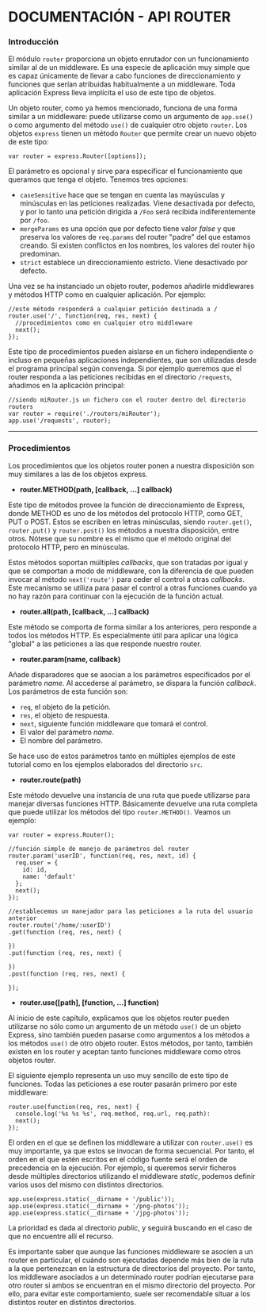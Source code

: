 # DOCUMENTACIÓN - API ROUTER

### Introducción

El módulo `router` proporciona un objeto enrutador con un funcionamiento similar al de un middleware. Es una especie de aplicación muy simple que es capaz únicamente de llevar a cabo funciones de direccionamiento y funciones que serían atribuidas habitualmente a un middleware. Toda aplicación Express lleva implícita el uso de este tipo de objetos.

Un objeto router, como ya hemos mencionado, funciona de una forma similar a un middleware: puede utilizarse como un argumento de `app.use()` o como argumento del método `use()` de cualquier otro objeto `router`. Los objetos `express` tienen un método `Router` que permite crear un nuevo objeto de este tipo:

```
var router = express.Router([options]);
```

El parámetro es opcional y sirve para especificar el funcionamiento que queramos que tenga el objeto. Tenemos tres opciones:

* `caseSensitive` hace que se tengan en cuenta las mayúsculas y minúsculas en las peticiones realizadas. Viene desactivada por defecto, y por lo tanto una petición dirigida a `/Foo` será recibida indiferentemente por `/foo`.
* `mergeParams` es una opción que por defecto tiene valor _false_ y que preserva los valores de `req.params` del router "padre" del que estamos creando. Si existen conflictos en los nombres, los valores del router hijo predominan.
* `strict` establece un direccionamiento estricto. Viene desactivado por defecto.

Una vez se ha instanciado un objeto router, podemos añadirle middlewares y métodos HTTP como en cualquier aplicación. Por ejemplo:

```
//este método responderá a cualquier petición destinada a /
router.use('/', function(req, res, next) {
  //procedimientos como en cualquier otro middleware
  next();
});
```

Este tipo de procedimientos pueden aislarse en un fichero independiente o incluso en pequeñas aplicaciones independientes, que son utilizadas desde el programa principal según convenga. Si por ejemplo queremos que el router responda a las peticiones recibidas en el directorio `/requests`, añadimos en la aplicación principal:

```
//siendo miRouter.js un fichero con el router dentro del directorio routers
var router = require('./routers/miRouter');
app.use('/requests', router);
```
---
### Procedimientos

Los procedimientos que los objetos router ponen a nuestra disposición son muy similares a las de los objetos express.


* __router.METHOD(path, [callback, ...] callback)__

Este tipo de métodos provee la función de direccionamiento de Express, donde METHOD es uno de los métodos del protocolo HTTP, como GET, PUT o POST. Estos se escriben en letras minúsculas, siendo `router.get()`, `router.put()` y `router.post()` los métodos a nuestra disposición, entre otros. Nótese que su nombre es el mismo que el método original del protocolo HTTP, pero en minúsculas.

Estos métodos soportan múltiples _callbacks_, que son tratadas por igual y que se comportan a modo de middleware, con la diferencia de que pueden invocar al método `next('route')` para ceder el control a otras _callbacks_. Este mecanismo se utiliza para pasar el control a otras funciones cuando ya no hay razón para continuar con la ejecución de la función actual.


* __router.all(path, [callback, ...] callback)__

Este método se comporta de forma similar a los anteriores, pero responde a todos los métodos HTTP. Es especialmente útil para aplicar una lógica "global" a las peticiones a las que responde nuestro router.


* __router.param(name, callback)__

Añade disparadores que se asocian a los parámetros especificados por el parámetro _name_. Al accederse al parámetro, se dispara la función _callback_. Los parámetros de esta función son:

* `req`, el objeto de la petición.
* `res`, el objeto de respuesta.
* `next`, siguiente función middleware que tomará el control.
* El valor del parámetro _name_.
* El nombre del parámetro.

Se hace uso de estos parámetros tanto en múltiples ejemplos de este tutorial como en los ejemplos elaborados del directorio `src`.


* __router.route(path)__

Este método devuelve una instancia de una ruta que puede utilizarse para manejar diversas funciones HTTP. Básicamente devuelve una ruta completa que puede utilizar los métodos del tipo `router.METHOD()`. Veamos un ejemplo:

```
var router = express.Router();

//función simple de manejo de parámetros del router
router.param('userID', function(req, res, next, id) {
  req.user = {
    id: id,
    name: 'default'
  };
  next();
});

//establecemos un manejador para las peticiones a la ruta del usuario anterior
router.route('/home/:userID')
.get(function (req, res, next) {

})
.put(function (req, res, next) {

})
.post(function (req, res, next) {

});
```


* __router.use([path], [function, ...] function)__

Al inicio de este capítulo, explicamos que los objetos router pueden utilizarse no sólo como un argumento de un método `use()` de un objeto Express, sino también pueden pasarse como argumentos a los métodos a los métodos `use()` de otro objeto router. Estos métodos, por tanto, también existen en los router y aceptan tanto funciones middleware como otros objetos router.

El siguiente ejemplo representa un uso muy sencillo de este tipo de funciones. Todas las peticiones a ese router pasarán primero por este middleware:

```
router.use(function(req, res, next) {
  console.log('%s %s %s', req.method, req.url, req.path):
  next();
});
```

El orden en el que se definen los middleware a utilizar con `router.use()` es muy importante, ya que estos se invocan de forma secuencial. Por tanto, el orden en el que estén escritos en el código fuente será el orden de precedencia en la ejecución. Por ejemplo, si queremos servir ficheros desde múltiples directorios utilizando el middleware _static_, podemos definir varios usos del mismo con distintos directorios.

```
app.use(express.static(__dirname + '/public'));
app.use(express.static(__dirname + '/png-photos'));
app.use(express.static(__dirname + '/jpg-photos'));
```

La prioridad es dada al directorio _public_, y seguirá buscando en el caso de que no encuentre allí el recurso.

Es importante saber que aunque las funciones middleware se asocien a un router en particular, el cuándo son ejecutadas depende más bien de la ruta a la que pertenezcan en la estructura de directorios del proyecto. Por tanto, los middleware asociados a un determinado router podrían ejecutarse para otro router si ambos se encuentran en el mismo directorio del proyecto. Por ello, para evitar este comportamiento, suele ser recomendable situar a los distintos router en distintos directorios.

